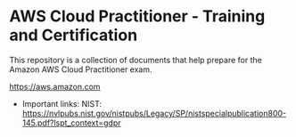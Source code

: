 # AWS Cloud Practitioner - Training and Certification
This repository is a collection of documents that help prepare for the Amazon AWS Cloud Practitioner exam.

https://aws.amazon.com


- Important links:
NIST: https://nvlpubs.nist.gov/nistpubs/Legacy/SP/nistspecialpublication800-145.pdf?lspt_context=gdpr
